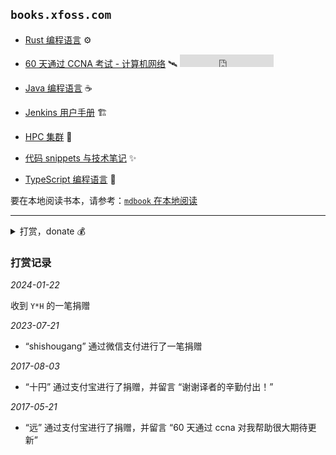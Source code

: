 ## `books.xfoss.com`




- [Rust 编程语言](https://rust-lang.xfoss.com/) ⚙️


- [60 天通过 CCNA 考试 - 计算机网络](https://ccna60d.xfoss.com) 🛰️ <iframe src="https://ghbtns.com/github-btn.html?user=gnu4cn&repo=ccna60d&type=star&count=true" frameborder="0" scrolling="0" width="150" height="20" title="GitHub"></iframe>


- [Java 编程语言](https://java.xfoss.com/) ☕️


- [Jenkins 用户手册](https://jenkins.xfoss.com) 🏗️


- [HPC 集群](https://hpcl.xfoss.com) 🧮


- [代码 snippets 与技术笔记](https://snippets.xfoss.com/) ✨


- [TypeScript 编程语言](https://ts.xfoss.com/) 📃




要在本地阅读书本，请参考：[`mdbook` 在本地阅读](mdbook_howto_serve.md)



---

<details>
    <summary>打赏，donate 💰</summary>

>
> **为何要打赏**？
>
> 由于 xfoss.com 运营需要一点开支（每年大概 ￥500）。所以如果你觉得这里的内容有帮助，那么请通过下列渠道进行打赏。
>
> 也欢迎向这个代码仓库: [gnu4cn/buy-me-a-coffee](https://github.com/gnu4cn/buy-me-a-coffee) 提交 PR，加入你想加入的内容。我经过考虑后，可合并 PR。由于此网站内容会定时同步那个代码仓库的内容，因此合并的 PRs 将接近实时显示出来。
>
>



![支付宝-Alipay: laxers@gmail.com](alipay-laxers.png)

*支付宝 - Alipay，扫码付款*




![微信支付-WeChat Pay: xfoss-com](wechat-pay-lenny.png)

*微信支付 - WeChat Pay, 扫码付款*


</details>


### 打赏记录

_2024-01-22_

收到 `Y*H` 的一笔捐赠


_2023-07-21_

* “shishougang” 通过微信支付进行了一笔捐赠

_2017-08-03_

* “十円” 通过支付宝进行了捐赠，并留言 “谢谢译者的辛勤付出！”

_2017-05-21_

* “远” 通过支付宝进行了捐赠，并留言 “60 天通过 ccna 对我帮助很大期待更新”

